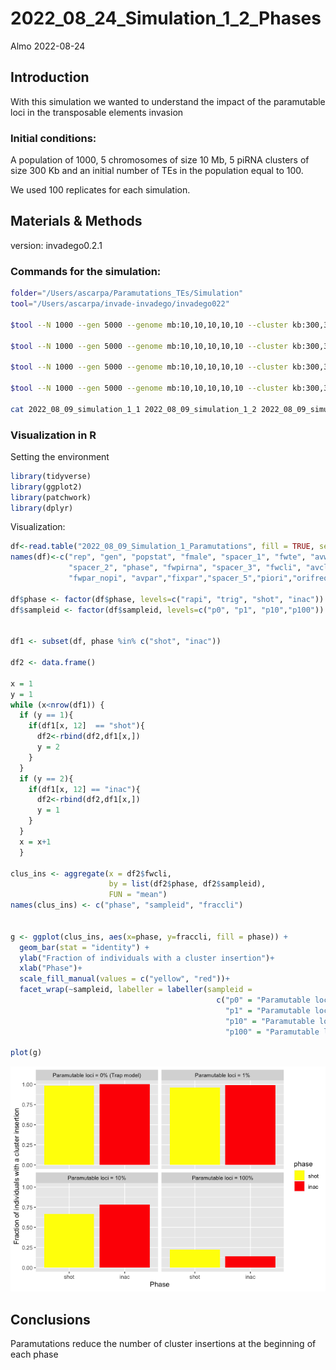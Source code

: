 2022_08_24_Simulation_1\_2_Phases
================
Almo
2022-08-24

## Introduction

With this simulation we wanted to understand the impact of the
paramutable loci in the transposable elements invasion

### Initial conditions:

A population of 1000, 5 chromosomes of size 10 Mb, 5 piRNA clusters of
size 300 Kb and an initial number of TEs in the population equal to 100.

We used 100 replicates for each simulation.

## Materials & Methods

version: invadego0.2.1

### Commands for the simulation:

``` bash
folder="/Users/ascarpa/Paramutations_TEs/Simulation"
tool="/Users/ascarpa/invade-invadego/invadego022"

$tool --N 1000 --gen 5000 --genome mb:10,10,10,10,10 --cluster kb:300,300,300,300,300 --rr 4,4,4,4,4 --rep 100 --u 0.1 --basepop 100 --steps 20 --sampleid p0 > $folder/2022_08_09_simulation_1_1 &

$tool --N 1000 --gen 5000 --genome mb:10,10,10,10,10 --cluster kb:300,300,300,300,300 --rr 4,4,4,4,4 --rep 100 --u 0.1 --basepop 100 --paramutation 100:1 --steps 20 --sampleid p1 > $folder/2022_08_09_simulation_1_2 &

$tool --N 1000 --gen 5000 --genome mb:10,10,10,10,10 --cluster kb:300,300,300,300,300 --rr 4,4,4,4,4 --rep 100 --u 0.1 --basepop 100 --paramutation 10:1 --steps 20 --sampleid p10 > $folder/2022_08_09_simulation_1_3 &

$tool --N 1000 --gen 5000 --genome mb:10,10,10,10,10 --cluster kb:300,300,300,300,300 --rr 4,4,4,4,4 --rep 100 --u 0.1 --basepop 100 --paramutation 1:0 --steps 20 --sampleid p100 > $folder/2022_08_09_simulation_1_4

cat 2022_08_09_simulation_1_1 2022_08_09_simulation_1_2 2022_08_09_simulation_1_3 2022_08_09_simulation_1_4 |grep -v "^Invade"|grep -v "^#" > 2022_08_09_Simulation_1_Paramutations
```

### Visualization in R

Setting the environment

``` r
library(tidyverse)
library(ggplot2)
library(patchwork)
library(dplyr)
```

Visualization:

``` r
df<-read.table("2022_08_09_Simulation_1_Paramutations", fill = TRUE, sep = "\t")
names(df)<-c("rep", "gen", "popstat", "fmale", "spacer_1", "fwte", "avw", "avtes", "avpopfreq", "fixed",
             "spacer_2", "phase", "fwpirna", "spacer_3", "fwcli", "avcli", "fixcli", "spacer_4", "fwpar_yespi",
             "fwpar_nopi", "avpar","fixpar","spacer_5","piori","orifreq","spacer 6", "sampleid")

df$phase <- factor(df$phase, levels=c("rapi", "trig", "shot", "inac"))
df$sampleid <- factor(df$sampleid, levels=c("p0", "p1", "p10","p100"))


df1 <- subset(df, phase %in% c("shot", "inac"))

df2 <- data.frame()

x = 1
y = 1
while (x<nrow(df1)) {
  if (y == 1){
    if(df1[x, 12]  == "shot"){
      df2<-rbind(df2,df1[x,])
      y = 2
    }
  }
  if (y == 2){
    if(df1[x, 12] == "inac"){
      df2<-rbind(df2,df1[x,])
      y = 1
    }
  }
  x = x+1
  }

clus_ins <- aggregate(x = df2$fwcli,
                      by = list(df2$phase, df2$sampleid),
                      FUN = "mean")
names(clus_ins) <- c("phase", "sampleid", "fraccli")


g <- ggplot(clus_ins, aes(x=phase, y=fraccli, fill = phase)) + 
  geom_bar(stat = "identity") +
  ylab("Fraction of individuals with a cluster insertion")+
  xlab("Phase")+
  scale_fill_manual(values = c("yellow", "red"))+
  facet_wrap(~sampleid, labeller = labeller(sampleid = 
                                              c("p0" = "Paramutable loci = 0% (Trap model)",
                                                "p1" = "Paramutable loci = 1%",
                                                "p10" = "Paramutable loci = 10%",
                                                "p100" = "Paramutable loci = 100%")))

plot(g)
```

![](2022_08_24_Simulation_1_2_Phases_files/figure-gfm/unnamed-chunk-3-1.png)<!-- -->

## Conclusions

Paramutations reduce the number of cluster insertions at the beginning
of each phase
